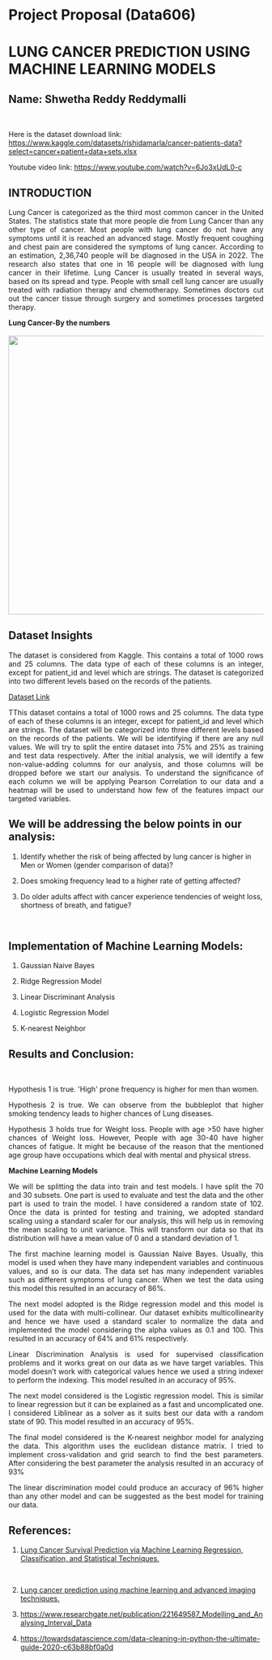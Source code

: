 # Project Proposal (Data606)

# LUNG CANCER PREDICTION USING MACHINE LEARNING MODELS

## Name: Shwetha Reddy Reddymalli
<br />

Here is the dataset download link: https://www.kaggle.com/datasets/rishidamarla/cancer-patients-data?select=cancer+patient+data+sets.xlsx

Youtube video link: https://www.youtube.com/watch?v=6Jo3xUdL0-c

## INTRODUCTION

<p align='justify'>Lung Cancer is categorized as the third most common cancer in the United States. The statistics state that more people die from Lung Cancer than any other type of cancer. Most people with lung cancer do not have any symptoms until it is reached an advanced stage. Mostly frequent coughing and chest pain are considered the symptoms of lung cancer. According to an estimation, 2,36,740 people will be diagnosed in the USA in 2022. The research also states that one in 16 people will be diagnosed with lung cancer in their lifetime. Lung Cancer is usually treated in several ways, based on its spread and type. People with small cell lung cancer are usually treated with radiation therapy and chemotherapy. Sometimes doctors cut out the cancer tissue through surgery and sometimes processes targeted therapy.
<br />

**Lung Cancer-By the numbers** 
<br />
<br />
<img src="https://images.ctfassets.net/yixw23k2v6vo/1OP4r4gfD87wjbCf4KjLOr/a4a306da0ed8380f3bdba2bf6979a578/LUNG_INFO_stats.png?fit=thumb&w=1648&h=928" width="550"/>
<br />

## Dataset Insights

<p align='justify'>The dataset is considered from Kaggle. This contains a total of 1000 rows and 25 columns. The data type of each of these columns is an integer, except for patient_id and level which are strings. The dataset is categorized into two different levels based on the records of the patients.
<br />

[Dataset Link](https://www.kaggle.com/datasets/rishidamarla/cancer-patients-data?select=cancer+patient+data+sets.xlsx)
<br />

<p align='justify'>TThis dataset contains a total of 1000 rows and 25 columns. The data type of each of these columns is an integer, except for patient_id and level which are strings. The dataset will be categorized into three different levels based on the records of the patients. We will be identifying if there are any null values. We will try to split the entire dataset into 75% and 25% as training and test data respectively. After the initial analysis, we will identify a few non-value-adding columns for our analysis, and those columns will be dropped before we start our analysis. To understand the significance of each column we will be applying Pearson Correlation to our data and a heatmap will be used to understand how few of the features impact our targeted variables. 
<br />

## We will be addressing the below points in our analysis:

1. Identify whether the risk of being affected by lung cancer is higher in Men or Women (gender comparison of data)?

2. Does smoking frequency lead to a higher rate of getting affected?

3. Do older adults affect with cancer experience tendencies of weight loss, shortness of breath, and fatigue?
<br />

## Implementation of Machine Learning Models:

1. Gaussian Naive Bayes

2. Ridge Regression Model

3. Linear Discriminant Analysis

4. Logistic Regression Model

5. K-nearest Neighbor

 ## Results and Conclusion:
<br />
 <p align='justify'>Hypothesis 1 is true. 'High' prone frequency is higher for men than women.<br>
 <p align='justify'>Hypothesis 2 is true. We can observe from the bubbleplot that higher smoking tendency leads to higher chances of Lung diseases.
 <p align='justify'>Hypothesis 3 holds true for Weight loss. People with age >50 have higher chances of Weight loss. However, People with age 30-40 have higher chances of fatigue. It might be because of the reason that the mentioned age group have occupations which deal with mental and physical stress.
<br />


**Machine Learning Models** 
 <p align='justify'>We will be splitting the data into train and test models. I have split the 70 and 30 subsets. One part is used to evaluate and test the data and the other part is used to train the model. I have considered a random state of 102. Once the data is printed for testing and training, we adopted standard scaling using a standard scaler for our analysis, this will help us in removing the mean scaling to unit variance. This will transform our data so that its distribution will have a mean value of 0 and a standard deviation of 1.
<br />

<p align='justify'>The first machine learning model is Gaussian Naive Bayes. Usually, this model is used when they have many independent variables and continuous values, and so is our data. The data set has many independent variables such as different symptoms of lung cancer. When we test the data using this model this resulted in an accuracy of 86%.
 

<p align='justify'>The next model adopted is the Ridge regression model and this model is used for the data with multi-collinear. Our dataset exhibits multicollinearity and hence we have used a standard scaler to normalize the data and implemented the model considering the alpha values as 0.1 and 100. This resulted in an accuracy of 64% and 61% respectively.
<p align='justify'>Linear Discrimination Analysis is used for supervised classification problems and it works great on our data as we have target variables. This model doesn’t work with categorical values hence we used a string indexer to perform the indexing. This model resulted in an accuracy of 95%.

<p align='justify'>The next model considered is the Logistic regression model. This is similar to linear regression but it can be explained as a fast and uncomplicated one. I considered Liblinear as a solver as it suits best our data with a random state of 90. This model resulted in an accuracy of 95%.

<p align='justify'>The final model considered is the K-nearest neighbor model for analyzing the data. This algorithm uses the euclidean distance matrix. I tried to implement cross-validation and grid search to find the best parameters. After considering the best parameter the analysis resulted in an accuracy of 93%

<p align='justify'>The linear discrimination model could produce an accuracy of 96% higher than any other model and can be suggested as the best model for training our data.
<br />

  ## References:

  1. [Lung Cancer Survival Prediction via Machine Learning Regression, Classification, and Statistical Techniques. ](https://www.ncbi.nlm.nih.gov/pmc/articles/PMC6634305/#:~:text=Studies%20have%20evaluated%20lung%20cancer%20patient%20survival%20by,%5D%2C%20and%20ensemble%20clustering-based%20approaches%20%5B%206%20%5D.)
<br />

2. [Lung cancer prediction using machine learning and advanced imaging techniques. ](https://pubmed.ncbi.nlm.nih.gov/30050768/)

3. https://www.researchgate.net/publication/221649587_Modelling_and_Analysing_Interval_Data
4. https://towardsdatascience.com/data-cleaning-in-python-the-ultimate-guide-2020-c63b88bf0a0d